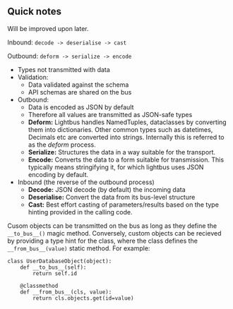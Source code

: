 
## Quick notes

Will be improved upon later.

Inbound: `decode -> deserialise -> cast`

Outbound: `deform -> serialize -> encode`

* Types not transmitted with data
* Validation:
    * Data validated against the schema
    * API schemas are shared on the bus
* Outbound:
    * Data is encoded as JSON by default
    * Therefore all values are transmitted as JSON-safe types
    * **Deform:** Lightbus handles NamedTuples, dataclasses by converting
      them into dictionaries. Other common types such as
      datetimes, Decimals etc are converted into strings.
      Internally this is referred to as the *deform* process.
    * **Serialize:** Structures the data in a way suitable for the
      transport.
    * **Encode:** Converts the data to a form suitable for transmission.
      This typically means stringifying it, for which lightbus
      uses JSON encoding by default.
* Inbound (the reverse of the outbound process)
    * **Decode:** JSON decode (by default) the incoming data
    * **Deserialise:** Convert the data from its bus-level structure
    * **Cast:** Best effort casting of parameters/results based on the
      type hinting provided in the calling code.


Cusom objects can be transmitted on the bus as long as they define the
`__to_bus__()` magic method. Conversely, custom objects can be recieved
by providing a type hint for the class, where the class defines the
`__from_bus__(value)` static method. For example:


```python3
class UserDatabaseObject(object):
    def __to_bus__(self):
        return self.id

    @classmethod
    def __from_bus__(cls, value):
        return cls.objects.get(id=value)
```
